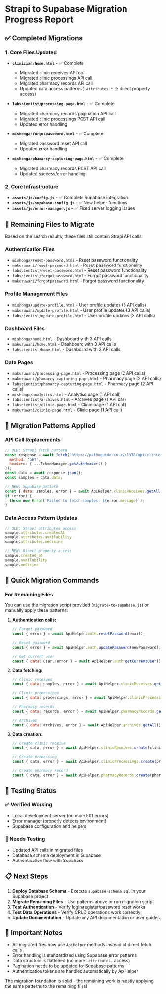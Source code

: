 # Strapi to Supabase Migration Progress Report

## ✅ Completed Migrations

### 1. Core Files Updated
- **`clinician/home.html`** - ✅ Complete
  - Migrated clinic receives API call
  - Migrated clinic processings API call  
  - Migrated pharmacy records API call
  - Updated data access patterns (`.attributes.*` → direct property access)

- **`labscientist/processing-page.html`** - ✅ Complete
  - Migrated pharmacy records pagination API call
  - Migrated clinic processings POST API call
  - Updated error handling

- **`mishonga/forgotpassword.html`** - ✅ Complete
  - Migrated password reset API call
  - Updated error handling

- **`mishonga/phamarcy-capturing-page.html`** - ✅ Complete
  - Migrated pharmacy records POST API call
  - Updated success/error handling

### 2. Core Infrastructure
- **`assets/js/config.js`** - ✅ Complete Supabase integration
- **`assets/js/supabase-config.js`** - ✅ New helper functions
- **`assets/js/error-manager.js`** - ✅ Fixed server logging issues

## 🔄 Remaining Files to Migrate

Based on the search results, these files still contain Strapi API calls:

### Authentication Files
- `mishonga/reset-password.html` - Reset password functionality
- `makuruwani/reset-password.html` - Reset password functionality  
- `labscientist/reset-password.html` - Reset password functionality
- `labscientist/forgotpassword.html` - Forgot password functionality
- `makuruwani/forgotpassword.html` - Forgot password functionality

### Profile Management Files
- `mishonga/update-profile.html` - User profile updates (3 API calls)
- `makuruwani/update-profile.html` - User profile updates (3 API calls)
- `labscientist/update-profile.html` - User profile updates (3 API calls)

### Dashboard Files
- `mishonga/home.html` - Dashboard with 3 API calls
- `makuruwani/home.html` - Dashboard with 3 API calls  
- `labscientist/home.html` - Dashboard with 3 API calls

### Data Pages
- `makuruwani/processing-page.html` - Processing page (2 API calls)
- `makuruwani/phamarcy-capturing-page.html` - Pharmacy page (2 API calls)
- `labscientist/phamarcy-capturing-page.html` - Pharmacy page (2 API calls)
- `mishonga/analytics.html` - Analytics page (1 API call)
- `labscientist/archives.html` - Archives page (1 API call)
- `labscientist/clinic-page.html` - Clinic page (1 API call)
- `makuruwani/clinic-page.html` - Clinic page (1 API call)

## 🔧 Migration Patterns Applied

### API Call Replacements
```javascript
// OLD: Strapi fetch pattern
const response = await fetch('https://pathoguide.co.zw:1338/api/clinicreceives', {
  method: 'GET',
  headers: { ...TokenManager.getAuthHeader() }
});
const data = await response.json();
const samples = data.data;

// NEW: Supabase pattern
const { data: samples, error } = await ApiHelper.clinicReceives.getAll();
if (error) {
  throw new Error(`Failed to fetch samples: ${error.message}`);
}
```

### Data Access Pattern Updates
```javascript
// OLD: Strapi attributes access
sample.attributes.createdAt
sample.attributes.availability  
sample.attributes.medicine

// NEW: Direct property access
sample.created_at
sample.availability
sample.medicine
```

## 🚀 Quick Migration Commands

### For Remaining Files
You can use the migration script provided (`migrate-to-supabase.js`) or manually apply these patterns:

1. **Authentication calls:**
   ```javascript
   // Forgot password
   const { error } = await ApiHelper.auth.resetPassword(email);
   
   // Reset password  
   const { error } = await ApiHelper.auth.updatePassword(newPassword);
   
   // Get current user
   const { data: user, error } = await ApiHelper.auth.getCurrentUser();
   ```

2. **Data fetching:**
   ```javascript
   // Clinic receives
   const { data: samples, error } = await ApiHelper.clinicReceives.getAll();
   
   // Clinic processings
   const { data: processings, error } = await ApiHelper.clinicProcessings.getAll();
   
   // Pharmacy records
   const { data: records, error } = await ApiHelper.pharmacyRecords.getAll();
   
   // Archives
   const { data: archives, error } = await ApiHelper.archives.getAll();
   ```

3. **Data creation:**
   ```javascript
   // Create clinic receive
   const { data, error } = await ApiHelper.clinicReceives.create(clinicData);
   
   // Create processing
   const { data, error } = await ApiHelper.clinicProcessings.create(processingData);
   
   // Create pharmacy record
   const { data, error } = await ApiHelper.pharmacyRecords.create(pharmacyData);
   ```

## 🧪 Testing Status

### ✅ Verified Working
- Local development server (no more 501 errors)
- Error manager (properly detects environment)
- Supabase configuration and helpers

### 🔄 Needs Testing
- Updated API calls in migrated files
- Database schema deployment in Supabase
- Authentication flow with Supabase

## 📋 Next Steps

1. **Deploy Database Schema** - Execute `supabase-schema.sql` in your Supabase project
2. **Migrate Remaining Files** - Use patterns above or run migration script
3. **Test Authentication** - Verify login/register/password reset works
4. **Test Data Operations** - Verify CRUD operations work correctly
5. **Update Documentation** - Update any API documentation or user guides

## 🚨 Important Notes

- All migrated files now use `ApiHelper` methods instead of direct fetch calls
- Error handling is standardized using Supabase error patterns
- Data structure is flattened (no more `.attributes.` access)
- Pagination needs to be updated for Supabase patterns
- Authentication tokens are handled automatically by ApiHelper

The migration foundation is solid - the remaining work is mostly applying the same patterns to the remaining files!

